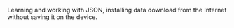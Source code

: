 Learning and working with JSON, installing data download from the Internet without saving it on the device.
